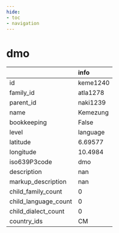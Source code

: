 ```yaml
---
hide:
- toc
- navigation
---
```

# dmo
|                      | info     |
|:---------------------|:---------|
| id                   | keme1240 |
| family_id            | atla1278 |
| parent_id            | naki1239 |
| name                 | Kemezung |
| bookkeeping          | False    |
| level                | language |
| latitude             | 6.69577  |
| longitude            | 10.4984  |
| iso639P3code         | dmo      |
| description          | nan      |
| markup_description   | nan      |
| child_family_count   | 0        |
| child_language_count | 0        |
| child_dialect_count  | 0        |
| country_ids          | CM       |